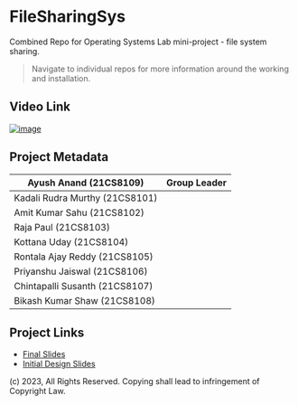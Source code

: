 # FileSharingSys
Combined Repo for Operating Systems Lab mini-project - file system sharing.

> Navigate to individual repos for more information around the working and installation.

## Video Link
[![image](https://github.com/ayushanand18/FileSharingSys/assets/36472216/79e2ebb0-0929-47b9-9986-4d4b021001a8)](https://youtu.be/rCWlQhZFJfE)
## Project Metadata
Ayush Anand (21CS8109)|Group Leader
-----------|------------
Kadali Rudra Murthy (21CS8101)|
Amit Kumar Sahu (21CS8102)|
Raja Paul (21CS8103)|
Kottana Uday (21CS8104)|
Rontala Ajay Reddy (21CS8105)|
Priyanshu Jaiswal (21CS8106)|
Chintapalli Susanth (21CS8107)|
Bikash Kumar Shaw (21CS8108)|

## Project Links
+ [Final Slides](https://docs.google.com/presentation/d/164kHgP9bnAIBWky9KkavO5vUXvhI42ez3A7pAEdTWDo/view)
+ [Initial Design Slides](https://docs.google.com/presentation/d/1AsrWalRZABA3QULv8NUSEzmlSxVQfGUtYn1ayCR8fp4/edit)


(c) 2023, All Rights Reserved. Copying shall lead to infringement of Copyright Law.
